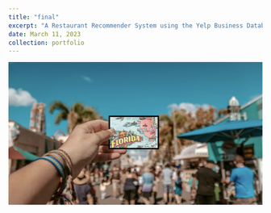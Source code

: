 ```yaml
---
title: "final"
excerpt: "A Restaurant Recommender System using the Yelp Business Database<br /><img src='/images/yelp/1.png'>"
date: March 11, 2023
collection: portfolio
---
```


<img src='/images/yelp/1.png'>

